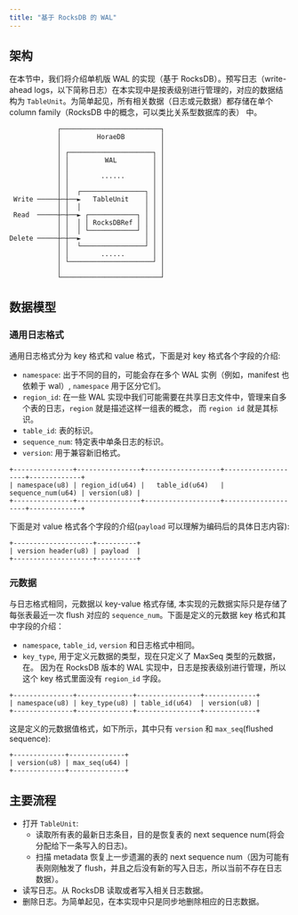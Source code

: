 ```yaml
---
title: "基于 RocksDB 的 WAL"
---
```


## 架构

在本节中，我们将介绍单机版 WAL 的实现（基于 RocksDB）。预写日志（write-ahead logs，以下简称日志）在本实现中是按表级别进行管理的，对应的数据结构为 `TableUnit`。为简单起见，所有相关数据（日志或元数据）都存储在单个 column family（RocksDB 中的概念，可以类比关系型数据库的表） 中。

```text
            ┌─────────────────────────┐
            │         HoraeDB         │
            │                         │
            │ ┌─────────────────────┐ │
            │ │         WAL         │ │
            │ │                     │ │
            │ │        ......       │ │
            │ │                     │ │
            │ │  ┌────────────────┐ │ │
 Write ─────┼─┼──►   TableUnit    │ │ │
            │ │  │                │ │ │
 Read  ─────┼─┼──► ┌────────────┐ │ │ │
            │ │  │ │ RocksDBRef │ │ │ │
            │ │  │ └────────────┘ │ │ │
Delete ─────┼─┼──►                │ │ │
            │ │  └────────────────┘ │ │
            │ │        ......       │ │
            │ └─────────────────────┘ │
            │                         │
            └─────────────────────────┘
```

## 数据模型

### 通用日志格式

通用日志格式分为 key 格式和 value 格式，下面是对 key 格式各个字段的介绍:

- `namespace`: 出于不同的目的，可能会存在多个 WAL 实例（例如，manifest 也依赖于 wal）, `namespace` 用于区分它们。
- `region_id`: 在一些 WAL 实现中我们可能需要在共享日志文件中，管理来自多个表的日志，`region` 就是描述这样一组表的概念， 而 `region id` 就是其标识。
- `table_id`: 表的标识。
- `sequence_num`: 特定表中单条日志的标识。
- `version`: 用于兼容新旧格式。

```text
+---------------+----------------+-------------------+--------------------+-------------+
| namespace(u8) | region_id(u64) |   table_id(u64)   |  sequence_num(u64) | version(u8) |
+---------------+----------------+-------------------+--------------------+-------------+
```

下面是对 value 格式各个字段的介绍(`payload` 可以理解为编码后的具体日志内容):

```text
+--------------------+----------+
| version header(u8) | payload  |
+--------------------+----------+
```

### 元数据

与日志格式相同，元数据以 key-value 格式存储, 本实现的元数据实际只是存储了每张表最近一次 flush 对应的 `sequence_num`。下面是定义的元数据 key 格式和其中字段的介绍：

- `namespace`, `table_id`, `version` 和日志格式中相同。
- `key_type`, 用于定义元数据的类型，现在只定义了 MaxSeq 类型的元数据，在。
  因为在 RocksDB 版本的 WAL 实现中，日志是按表级别进行管理，所以这个 key 格式里面没有 `region_id` 字段。

```text
+---------------+--------------+----------------+-------------+
| namespace(u8) | key_type(u8) | table_id(u64)  | version(u8) |
+---------------+--------------+----------------+-------------+
```

这是定义的元数据值格式，如下所示，其中只有 `version` 和 `max_seq`(flushed sequence):

```text
+-------------+--------------+
| version(u8) | max_seq(u64) |
+-------------+--------------+
```

## 主要流程

- 打开 `TableUnit`:
  - 读取所有表的最新日志条目，目的是恢复表的 next sequence num(将会分配给下一条写入的日志)。
  - 扫描 metadata 恢复上一步遗漏的表的 next sequence num（因为可能有表刚刚触发了 fl​​ush，并且之后没有新的写入日志，所以当前不存在日志数据）。
- 读写日志。从 RocksDB 读取或者写入相关日志数据。
- 删除日志。为简单起见，在本实现中只是同步地删除相应的日志数据。
